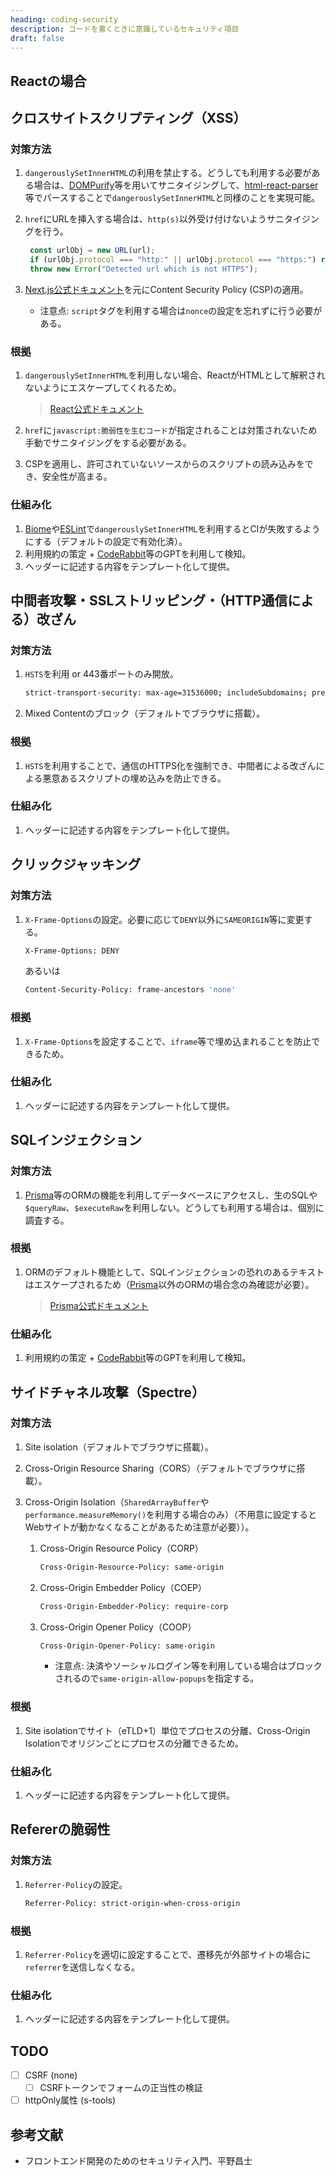 ```yaml
---
heading: coding-security
description: コードを書くときに意識しているセキュリティ項目
draft: false
---
```


## Reactの場合

## クロスサイトスクリプティング（XSS）

### 対策方法

1. `dangerouslySetInnerHTML`の利用を禁止する。どうしても利用する必要がある場合は、[DOMPurify](https://github.com/cure53/DOMPurify)等を用いてサニタイジングして、[html-react-parser](https://github.com/remarkablemark/html-react-parser)等でパースすることで`dangerouslySetInnerHTML`と同様のことを実現可能。
2. `href`にURLを挿入する場合は、`http(s)`以外受け付けないようサニタイジングを行う。

   ```TypeScript
    const urlObj = new URL(url);
    if (urlObj.protocol === "http:" || urlObj.protocol === "https:") return url;
    throw new Error("Detected url which is not HTTPS");
   ```

3. [Next.js公式ドキュメント](https://nextjs.org/docs/app/building-your-application/configuring/content-security-policy#reading-the-nonce)を元にContent Security Policy (CSP)の適用。
   - 注意点: `script`タグを利用する場合は`nonce`の設定を忘れずに行う必要がある。

### 根拠

1. `dangerouslySetInnerHTML`を利用しない場合、ReactがHTMLとして解釈されないようにエスケープしてくれるため。

   > [React公式ドキュメント](https://react.dev/reference/react-dom/components/common#dangerously-setting-the-inner-html)

2. `href`に`javascript:脆弱性を生むコード`が指定されることは対策されないため手動でサニタイジングをする必要がある。
3. CSPを適用し、許可されていないソースからのスクリプトの読み込みをでき、安全性が高まる。

### 仕組み化

1. [Biome](https://biomejs.dev)や[ESLint](https://eslint.org/)で`dangerouslySetInnerHTML`を利用するとCIが失敗するようにする（デフォルトの設定で有効化済）。
2. 利用規約の策定 + [CodeRabbit](https://coderabbit.ai)等のGPTを利用して検知。
3. ヘッダーに記述する内容をテンプレート化して提供。

## 中間者攻撃・SSLストリッピング・（HTTP通信による）改ざん

### 対策方法

1. `HSTS`を利用 or 443番ポートのみ開放。

   ```bash
   strict-transport-security: max-age=31536000; includeSubdomains; preload
   ```

2. Mixed Contentのブロック（デフォルトでブラウザに搭載）。

### 根拠

1. `HSTS`を利用することで、通信のHTTPS化を強制でき、中間者による改ざんによる悪意あるスクリプトの埋め込みを防止できる。

### 仕組み化

1. ヘッダーに記述する内容をテンプレート化して提供。

## クリックジャッキング

### 対策方法

1. `X-Frame-Options`の設定。必要に応じて`DENY`以外に`SAMEORIGIN`等に変更する。

   ```bash
   X-Frame-Options: DENY
   ```

   あるいは

   ```bash
   Content-Security-Policy: frame-ancestors 'none'
   ```

### 根拠

1. `X-Frame-Options`を設定することで、`iframe`等で埋め込まれることを防止できるため。

### 仕組み化

1. ヘッダーに記述する内容をテンプレート化して提供。

## SQLインジェクション

### 対策方法

1. [Prisma](https://www.prisma.io/)等のORMの機能を利用してデータベースにアクセスし、生のSQLや`$queryRaw`、`$executeRaw`を利用しない。どうしても利用する場合は、個別に調査する。

### 根拠

1. ORMのデフォルト機能として、SQLインジェクションの恐れのあるテキストはエスケープされるため（[Prisma](https://www.prisma.io/)以外のORMの場合念の為確認が必要）。

   > [Prisma公式ドキュメント](https://www.prisma.io/docs/orm/prisma-client/using-raw-sql/raw-queries#sql-injection-prevention)

### 仕組み化

1. 利用規約の策定 + [CodeRabbit](https://coderabbit.ai)等のGPTを利用して検知。

## サイドチャネル攻撃（Spectre）

### 対策方法

1. Site isolation（デフォルトでブラウザに搭載）。
2. Cross-Origin Resource Sharing（CORS）（デフォルトでブラウザに搭載）。
3. Cross-Origin Isolation（`SharedArrayBuffer`や`performance.measureMemory()`を利用する場合のみ）（不用意に設定するとWebサイトが動かなくなることがあるため注意が必要））。

   1. Cross-Origin Resource Policy（CORP）

      ```bash
      Cross-Origin-Resource-Policy: same-origin
      ```

   2. Cross-Origin Embedder Policy（COEP）

      ```bash
      Cross-Origin-Embedder-Policy: require-corp
      ```

   3. Cross-Origin Opener Policy（COOP）

      ```bash
      Cross-Origin-Opener-Policy: same-origin
      ```

      - 注意点: 決済やソーシャルログイン等を利用している場合はブロックされるので`same-origin-allow-popups`を指定する。

### 根拠

1. Site isolationでサイト（eTLD+1）単位でプロセスの分離、Cross-Origin Isolationでオリジンごとにプロセスの分離できるため。

### 仕組み化

1. ヘッダーに記述する内容をテンプレート化して提供。

## Refererの脆弱性

### 対策方法

1. `Referrer-Policy`の設定。

   ```bash
   Referrer-Policy: strict-origin-when-cross-origin
   ```

### 根拠

1. `Referrer-Policy`を適切に設定することで、遷移先が外部サイトの場合に`referrer`を送信しなくなる。

### 仕組み化

1. ヘッダーに記述する内容をテンプレート化して提供。

## TODO

- [ ] CSRF (none)
  - [ ] CSRFトークンでフォームの正当性の検証
- [ ] httpOnly属性 (s-tools)

## 参考文献

- フロントエンド開発のためのセキュリティ入門、平野昌士
